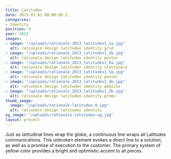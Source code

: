 ```yaml
---
title: Latitudex
date: 2013-01-01 00:00:00 Z
categories:
- Identity
position: 4
year: 2013
images:
- image: "/uploads/rationale_2013_latitudex1_1a.jpg"
  alt: rationale design latitudex identity grid
- image: "/uploads/rationale_2013_latitudex1_2b.jpg"
  alt: rationale design latitudex identity poster
- image: "/uploads/rationale_2013_latitudex1_6a.jpg"
  alt: rationale design latitudex identity stationary
- image: "/uploads/rationale_2013_latitudex1_5a.jpg"
  alt: rationale design latitudex identity poster
- image: "/uploads/rationale_2013_latitudex1_4b.jpg"
  alt: rationale design latitudex identity website
- image: "/uploads/rationale_2013_latitudex1_3b.jpg"
  alt: rationale design latitudex identity promo
thumb_image:
  image: "/uploads/rationale-latitudex-0.jpg"
  alt: rationale design latitudex identity
og_image: "/uploads/rationale-latitudex-og.jpg"
layout: project
---
```


Just as latitudinal lines wrap the globe, a continuous line wraps all Latitudex communications. This unbroken element evokes a direct line to a solution, as well as a promise of execution to the customer. The primary system of yellow color provides a bright and optimistic accent to all pieces.
